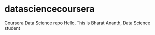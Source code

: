 # datasciencecoursera
Coursera Data Science repo
Hello, This is Bharat Ananth, Data Science student

